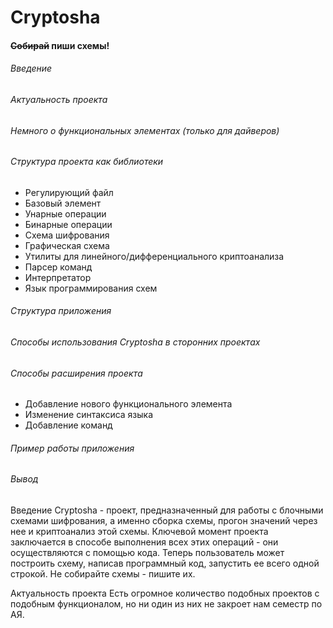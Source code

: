 # Cryptosha

#### ~~Собирай~~ пиши схемы!

###### Введение
###### Актуальность проекта
###### Немного о функциональных элементах (только для дайверов)
###### Структура проекта как библиотеки
- Регулирующий файл
- Базовый элемент
- Унарные операции
- Бинарные операции
- Схема шифрования
- Графическая схема
- Утилиты для линейного/дифференциального криптоанализа
- Парсер команд
- Интерпретатор
- Язык программирования схем 
###### Структура приложения
###### Способы использования Cryptosha в сторонних проектах
###### Способы расширения проекта
- Добавление нового функционального элемента
- Изменение синтаксиса языка
- Добавление команд
###### Пример работы приложения 
###### Вывод 



Введение 
Cryptosha - проект, предназначенный для работы с блочными схемами шифрования, а именно сборка схемы, прогон значений через нее и криптоанализ этой схемы. 
Ключевой момент проекта заключается в способе выполнения всех этих операций - они осуществляются с помощью кода. Теперь пользователь может построить схему, 
написав программный код, запустить ее всего одной строкой. Не собирайте схемы - пишите их. 

Актуальность проекта 
Есть огромное количество подобных проектов с подобным функционалом, но ни один из них не закроет нам семестр по АЯ.
